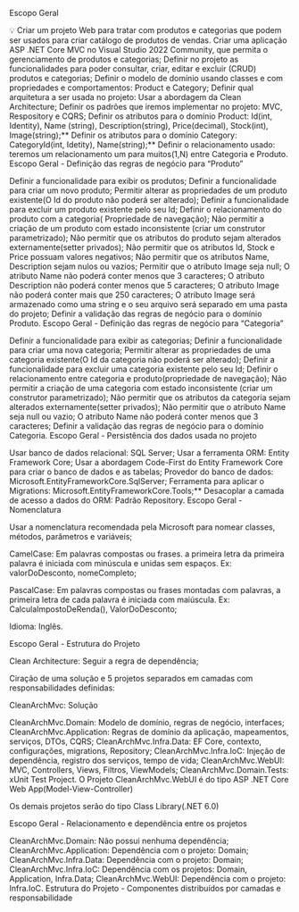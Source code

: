 Escopo Geral

💡 Criar um projeto Web para tratar com produtos e categorias que podem ser usados para criar catálogo de produtos de vendas.
Criar uma aplicação ASP .NET Core MVC no Visual Studio 2022 Community, que permita o gerenciamento de produtos e categorias;
Definir no projeto as funcionalidades para poder consultar, criar, editar e excluir (CRUD) produtos e categorias;
Definir o modelo de domínio usando classes e com propriedades e comportamentos: Product e Category;
Definir qual arquitetura a ser usada no projeto: Usar a abordagem da Clean Architecture;
Definir os padrões que iremos implementar no projeto: MVC, Respository e CQRS;
Definir os atributos para o domínio Product: Id(int, Identity), Name (string), Description(string), Price(decimal), Stock(int), Image(string);**
Definir os atributos para o domínio Category: CategoryId(int, Idetity), Name(string);**
Definir o relacionamento usado: teremos um relacionamento um para muitos(1,N) entre Categoria e Produto.
Escopo Geral - Definição das regras de negócio para “Produto”

Definir a funcionalidade para exibir os produtos;
Definir a funcionalidade para criar um novo produto;
Permitir alterar as propriedades de um produto existente(O Id do produto não poderá ser alterado);
Definir a funcionalidade para excluir um produto existente pelo seu Id;
Definir o relacionamento do produto com a categoria( Propriedade de navegação);
Não permitir a criação de um produto com estado inconsistente (criar um construtor parametrizado);
Não permitir que os atributos do produto sejam alterados externamente(setter privados);
Não permitir que os atributos Id, Stock e Price possuam valores negativos;
Não permitir que os atributos Name, Description sejam nulos ou vazios;
Permitir que o atributo Image seja null;
O atributo Name não poderá conter menos que 3 caracteres;
O atributo Description não poderá conter menos que 5 caracteres;
O atributo Image não poderá conter mais que 250 caracteres;
O atributo Image será armazenado como uma string e o seu arquivo será separado em uma pasta do projeto;
Definir a validação das regras de negócio para o domínio Produto.
Escopo Geral - Definição das regras de negócio para “Categoria”

Definir a funcionalidade para exibir as categorias;
Definir a funcionalidade para criar uma nova categoria;
Permitir alterar as propriedades de uma categoria existente(O Id da categoria não poderá ser alterado);
Definir a funcionalidade para excluir uma categoria existente pelo seu Id;
Definir o relacionamento entre categoria e produto(propriedade de navegação);
Não permitir a criação de uma categoria com estado inconsistente (criar um construtor parametrizado);
Não permitir que os atributos da categoria sejam alterados externamente(setter privados);
Não permitir que o atributo Name seja null ou vazio;
O atributo Name não poderá conter menos que 3 caracteres;
Definir a validação das regras de negócio para o domínio Categoria.
Escopo Geral - Persistência dos dados usada no projeto

Usar banco de dados relacional: SQL Server;
Usar a ferramenta ORM: Entity Framework Core;
Usar a abordagem Code-First do Entity Framework Core para criar o banco de dados e as tabelas;
Provedor do banco de dados: Microsoft.EntityFrameworkCore.SqlServer;
Ferramenta para aplicar o Migrations: Microsoft.EntityFrameworkCore.Tools;**
Desacoplar a camada de acesso a dados do ORM: Padrão Repository.
Escopo Geral - Nomenclatura

Usar a nomenclatura recomendada pela Microsoft para nomear classes, métodos, parâmetros e variáveis;

CamelCase: Em palavras compostas ou frases. a primeira letra da primeira palavra é iniciada com minúscula e unidas sem espaços. Ex: valorDoDesconto, nomeCompleto;

PascalCase: Em palavras compostas ou frases montadas com palavras, a primeira letra de cada palavra é iniciada com maiúscula. Ex: CalculaImpostoDeRenda(), ValorDoDesconto;

Idioma: Inglês.

Escopo Geral - Estrutura do Projeto

Clean Architecture: Seguir a regra de dependência;

Ciração de uma solução e 5 projetos separados em camadas com responsabilidades definidas:

CleanArchMvc: Solução

CleanArchMvc.Domain: Modelo de domínio, regras de negócio, interfaces;
CleanArchMvc.Application: Regras de domínio da aplicação, mapeamentos, serviços, DTOs, CQRS;
CleanArchMvc.Infra.Data: EF Core, contexto, configurações, migrations, Repository;
CleanArchMvc.Infra.IoC: Injeção de dependência, registro dos serviços, tempo de vida;
CleanArchMvc.WebUI: MVC, Controllers, Views, Filtros, ViewModels;
CleanArchMvc.Domain.Tests: xUnit Test Project.
O Projeto CleanArchMvc.WebUI é do tipo ASP .NET Core Web App(Model-View-Controller)

Os demais projetos serão do tipo Class Library(.NET 6.0)

Escopo Geral - Relacionamento e dependência entre os projetos

CleanArchMvc.Domain: Não possui nenhuma dependência;
CleanArchMvc.Application: Dependência com o projeto: Domain;
CleanArchMvc.Infra.Data: Dependência com o projeto: Domain;
CleanArchMvc.Infra.IoC: Dependência com os projetos: Domain, Application, Infra.Data;
CleanArchMvc.WebUI: Dependência com o projeto: Infra.IoC.
Estrutura do Projeto - Componentes distribuídos por camadas e responsabilidade
